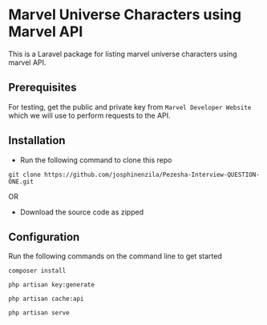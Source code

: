 # Marvel Universe Characters using Marvel API

This is a Laravel package for listing marvel universe characters using marvel API.

## Prerequisites

For testing, get the public and private key from `Marvel Developer Website` which we will use to perform requests to the API. 

## Installation

- Run the following command to clone this repo

```
git clone https://github.com/josphinenzila/Pezesha-Interview-QUESTION-ONE.git
```

OR

- Download the source code as zipped

## Configuration

Run the following commands on the command line to get started

```
composer install

php artisan key:generate

php artisan cache:api

php artisan serve
```
